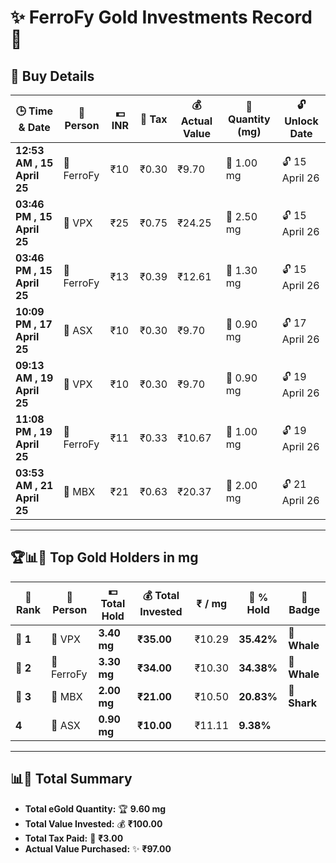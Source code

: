 # ✨ FerroFy Gold Investments Record 💎  

## 📅 Buy Details  
| 🕒 Time & Date               | 🤝 Person  | 💵 INR | 🧾 Tax | 💰 Actual Value | 🌟 Quantity (mg) | 🔓 Unlock Date    |
|-----------------------------|------------|--------|-------|-----------------|------------------|-------------------|
| **12:53 AM , 15 April 25**  | 🏢 FerroFy | ₹10    | ₹0.30 | ₹9.70           | 🌟 1.00 mg       | 🔓 15 April 26    |
| **03:46 PM , 15 April 25**  | 🏢 VPX     | ₹25    | ₹0.75 | ₹24.25          | 🌟 2.50 mg       | 🔓 15 April 26    |
| **03:46 PM , 15 April 25**  | 🏢 FerroFy | ₹13    | ₹0.39 | ₹12.61          | 🌟 1.30 mg       | 🔓 15 April 26    |
| **10:09 PM , 17 April 25**  | 🏢 ASX     | ₹10    | ₹0.30 | ₹9.70           | 🌟 0.90 mg       | 🔓 17 April 26    |
| **09:13 AM , 19 April 25**  | 🏢 VPX     | ₹10    | ₹0.30 | ₹9.70           | 🌟 0.90 mg       | 🔓 19 April 26    |
| **11:08 PM , 19 April 25**  | 🏢 FerroFy | ₹11    | ₹0.33 | ₹10.67          | 🌟 1.00 mg       | 🔓 19 April 26    |
| **03:53 AM , 21 April 25**  | 🏢 MBX     | ₹21    | ₹0.63 | ₹20.37          | 🌟 2.00 mg       | 🔓 21 April 26    |

---

## 🏆📊💸 Top Gold Holders in mg  

| 🏅 Rank | 🤝 Person  | 💵 Total Hold | 💰 Total Invested | ₹ / mg  | 🌟 % Hold | 🏅 Badge       |
|---------|------------|---------------|-------------------|---------|-----------|----------------|
| **🥇 1** | 🏢 VPX     | **3.40 mg**   | **₹35.00**        | ₹10.29  | **35.42%**| 🐋 **Whale**   |
| **🥈 2** | 🏢 FerroFy | **3.30 mg**   | **₹34.00**        | ₹10.30  | **34.38%**| 🐋 **Whale**   |
| **🥉 3** | 🏢 MBX     | **2.00 mg**   | **₹21.00**        | ₹10.50  | **20.83%**| 🦈 **Shark**   |
| **4**   | 🏢 ASX     | **0.90 mg**   | **₹10.00**        | ₹11.11  | **9.38%** |                |

---

## 📊💸 Total Summary  
- **Total eGold Quantity:** 🏆 **9.60 mg**  
- **Total Value Invested:** 💰 **₹100.00**  
- **Total Tax Paid:** 💸 **₹3.00**  
- **Actual Value Purchased:** ✨ **₹97.00**
